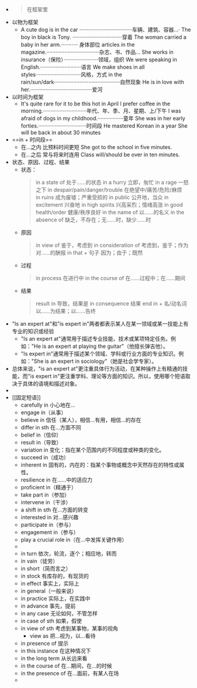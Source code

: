 - >在框架里
- 以物为框架
	- A cute dog is in the car ···································车辆、建筑、容器…·
	  The boy in black is Tony. ·································穿着
	  The woman carried a baby in her arm.··········· 身体部位
	  articles in the magazine.···································杂志、书、作品…
	  She works in insurance（保险）·······················领域，组织
	  We were speaking in English.···························语言
	  We make shoes in all styles······························风格，方式
	  in the rain/sun/dark············································自然现象
	  He is in love with her.·········································爱河
- 以时间为框架
	- It's quite rare for it to be this hot in April
	  l prefer coffee in the morning.·····························年代、年、季、月、星期、上/下午
	  l was afraid of dogs in my childhood.·················童年
	  She was in her early forties.································时间段
	  He mastered Korean in a year
	  She will be back in about 30 minutes
- ==in + 时间段==
	- 在…之内 比预料时间更短 She got to the school in five minutes.
	- 在…之后 常与将来时连用  Class will/should be over in ten minutes.
- 状态、原因、过程、结果
	- 状态：
	  >in a state of 处于……的状态
	  in a hurry 立即，匆忙
	  in a rage 一怒之下
	  in despair/pain/danger/trouble 在绝望中/痛苦/危险/麻烦  
	  in ruins 成为废墟；严重受损的
	  in public 公开地，当众
	  in excitement 兴奋地
	  in high spirits 兴高采烈；情绪高涨
	  in good health/order  健康/秩序良好
	  in the name of 以……的名义
	  in the absence of 缺乏，不存在；无……时，缺少……时
	- 原因
	  >in view of 鉴于，考虑到
	  in consideration of 考虑到，鉴于；作为对……的酬报
	  in that + 句子 因为；由于；既然
	- 过程
	  >in process 在进行中
	  in the course of  在……过程中；在……期间
	- 结果
	  >result in 导致，结果是
	  in consequence 结果
	  end in + 名/动名词 以……为结果；以……告终
- "Is an expert at"和"is expert in"两者都表示某人在某一领域或某一技能上有专业的知识或经验
	- "Is an expert at"通常用于描述专业技能、技术或某项特定任务。例如："He is an expert at playing the guitar"（他擅长弹吉他）。
	- "Is expert in"通常用于描述某个领域、学科或行业方面的专业知识。例如："She is an expert in sociology"（她是社会学专家）。
- 总体来说，"is an expert at"更注重具体行为活动，在某种操作上有精通的技能，而"is expert in"更注重学科、理论等方面的知识。所以，使用哪个短语取决于具体的语境和描述对象。
-
- [[固定短语]]
	- carefully in 小心地在...
	- engage in（从事）
	- believe in 信任（某人），相信...有用，相信...的存在
	- differ in sth 在...方面不同
	- belief in（信仰）
	- result in（导致）
	- variation in 变化：指在某个范围内的不同程度或种类的变化。
	- succeed in（成功）
	- inherent in 固有的，内在的：指某个事物或概念中天然存在的特性或属性。
	- resilience in  在……中的适应力
	- proficient in（精通于）
	- take part in（参加）
	- intervene in（干涉）
	- a shift in sth 在...方面的转变
	- interested in 对...感兴趣
	- participate in（参与）
	- engagement in（参与）
	- play a crucial role in（在...中发挥关键作用）
	-
	- in turn 依次，轮流，逐个；相应地，转而
	- in vain（徒劳）
	- in short（简而言之）
	- in stock 有库存的，有现货的
	- in effect 事实上，实际上
	- in general（一般来说）
	- in practice 实际上，在实践中
	- in advance 事先，提前
	- in any case 无论如何，不管怎样
	- in case of sth 如果，假使
	- in view of sth 考虑到某事物，某事的视角
		- view as 把...视为，以...看待
	- in presence of 提示
	- in this instance 在这种情况下
	- in the long term 从长远来看
	- in the course of 在...期间，在...的时候
	- in the presence of 在...面前，有某人在场
	-